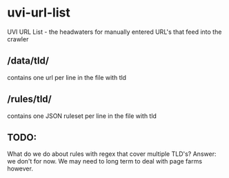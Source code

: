 # uvi-url-list

UVI URL List - the headwaters for manually entered URL's that feed into the crawler

## /data/tld/

contains one url per line in the file with tld

## /rules/tld/

contains one JSON ruleset per line in the file with tld

## TODO:

What do we do about rules with regex that cover multiple TLD's? Answer: we don't for now. We may need to long term to deal with page farms however.
